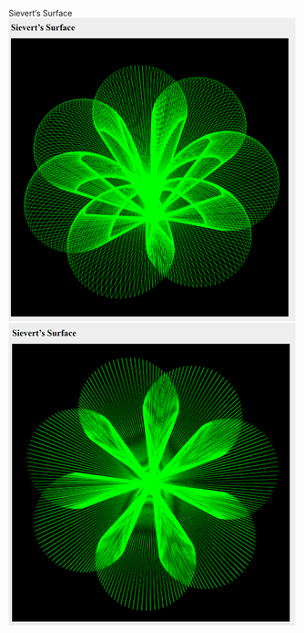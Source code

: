 Sievert’s Surface
![](https://github.com/maxxus13/vggi/blob/PA1/screenshot1.png)
![](https://github.com/maxxus13/vggi/blob/PA1/screenshot2.png)
